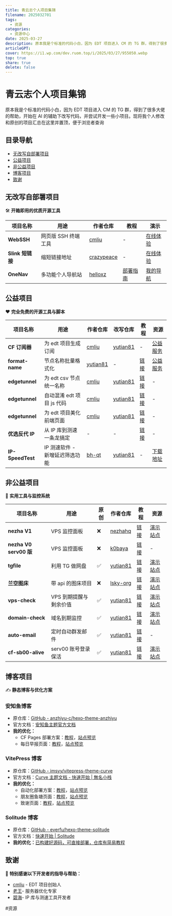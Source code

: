 ```yaml
---  
title: 青云志个人项目集锦  
filename: 2025032701  
tags:  
  - 资源  
categories:  
  - 资源中心  
date: 2025-03-27  
description: 原本我是个标准的代码小白，因为 EDT 项目进入 CM 的 TG 群，得到了很多大佬的帮助，开始在 AI 的辅助下改写代码，并尝试开发一些小项目。现将我个人修改和原创的一些小项目汇总在这里并置顶，便于浏览者查询  
articleGPT:   
cover: https://i1.wp.com/dev.ruom.top/i/2025/03/27/955050.webp  
top: true  
share: true  
delete: false  
---  
```

  
# 青云志个人项目集锦  
  
原本我是个标准的代码小白，因为 EDT 项目进入 CM 的 TG 群，得到了很多大佬的帮助，开始在 AI 的辅助下改写代码，并尝试开发一些小项目。现将我个人修改和原创的项目汇总在这里并置顶，便于浏览者查询  
  
## 目录导航  
  
- [无改写自部署项目](2025032701.md##%E6%97%A0%E6%94%B9%E5%86%99%E8%87%AA%E9%83%A8%E7%BD%B2%E9%A1%B9%E7%9B%AE)  
- [公益项目](2025032701.md##%E5%85%AC%E7%9B%8A%E9%A1%B9%E7%9B%AE)  
- [非公益项目](2025032701.md##%E9%9D%9E%E5%85%AC%E7%9B%8A%E9%A1%B9%E7%9B%AE)  
- [博客项目](2025032701.md##%E5%8D%9A%E5%AE%A2%E9%A1%B9%E7%9B%AE)  
- [致谢](2025032701.md##%E8%87%B4%E8%B0%A2)  
  
## 无改写自部署项目  
  
🛠️ **开箱即用的优质开源工具**  
  
| 项目名称          | 用途           | 作者仓库                                                            | 教程                                                           | 演示                                           |  
| ------------- | ------------ | --------------------------------------------------------------- | ------------------------------------------------------------ | -------------------------------------------- |  
| **WebSSH**    | 网页版 SSH 终端工具 | [cmliu](https://github.com/cmliu/webssh)                        | -                                                            | [在线体验](https://ssh.yuzong.nyc.mn/)           |  
| **Slink 短链接** | 缩短链接地址       | [crazypeace](https://github.com/crazypeace/Url-Shorten-Worker/) | -                                                            | [在线体验](https://slink.yuzong.nyc.mn/duanlian) |  
| **OneNav**    | 多功能个人导航站     | [helloxz](https://github.com/helloxz/onenav)                    | [部署指南](https://blog.811520.xyz/post/2025/01/serv00-navsite/) | [我的导航](https://s8nav.yuchen.ggff.net/)       |  
  
## 公益项目  
  
❤️ **完全免费的开源工具与脚本**  
  
| 项目名称             | 用途                 | 作者仓库                                                                           | 改写仓库                                                      | 教程                                                            | 资源                                                        |  
| ---------------- | ------------------ | ------------------------------------------------------------------------------ | --------------------------------------------------------- | ------------------------------------------------------------- | --------------------------------------------------------- |  
| **CF 订阅器**       | 为 edt 项目生成订阅       | [cmliu](https://github.com/cmliu/WorkerVless2sub)                              | [yutian81](https://github.com/yutian81/CFVless2sub-cmliu) | -                                                             | [公益服务](https://dy.yomoh.ggff.net/)                        |  
| **format-name**  | 节点名称批量格式化          | [yutian81](https://github.com/yutian81/edgetunnel-cmliu/tree/main/format-name) | -                                                         | [链接](https://blog.811520.xyz/post/2025/02/format-node-name/)  | [公益服务](https://rename.yomoh.ggff.net/)                    |  
| **edgetunnel**   | 为 edt csv 节点统一名称   | [cmliu](https://github.com/cmliu/edgetunnel)                                   | [yutian81](https://github.com/yutian81/edgetunnel-cmliu)  | [链接](https://blog.811520.xyz/post/2024/12/cmedt-name/)        | -                                                         |  
| **edgetunnel**   | 自动混淆 edt 项目 js 代码  | [cmliu](https://github.com/cmliu/edgetunnel)                                   | [yutian81](https://github.com/yutian81/edgetunnel-cmliu)  | [链接](https://blog.811520.xyz/post/2024/12/cmedt-hunxiao/)     | -                                                         |  
| **edgetunnel**   | 为 edt 项目美化前端页面     | [cmliu](https://github.com/cmliu/edgetunnel)                                   | [yutian81](https://github.com/yutian81/edgetunnel-cmliu)  | [链接](https://blog.811520.xyz/post/2025/02/cfedt-meihua/)      | -                                                         |  
| **优选反代 IP**      | 从 IP 库到测速一条龙搞定     | -                                                                              | -                                                         | [链接](https://blog.811520.xyz/post/2025/03/proxyip-speedtest/) | -                                                         |  
| **IP-SpeedTest** | IP 测速软件 - 新增延迟筛选功能 | [bh-qt](https://github.com/bh-qt/Cloudflare-IP-SpeedTest)                      | [yutian81](https://github.com/yutian81/IP-SpeedTest)      | -                                                             | [下载地址](https://github.com/yutian81/IP-SpeedTest/releases) |  
  
## 非公益项目  
  
💼 **实用工具与监控系统**  
  
| 项目名称                  | 用途            | 原创  | 作者仓库                                                                      | 教程                                                           | 资源                                                     |  
| --------------------- | ------------- | --- | ------------------------------------------------------------------------- | ------------------------------------------------------------ | ------------------------------------------------------ |  
| **nezha V1**          | VPS 监控面板      | ❌   | [nezhahq](https://github.com/nezhahq/nezha)                               | [链接](https://blog.811520.xyz/post/2025/03/nezha-v1-notes/)   | [演示站点](https://nezha.yuzong.nyc.mn/)                   |  
| **nezha V0 serv00 版** | VPS 监控面板      | ❌   | [k0baya](https://github.com/k0baya/nezha4serv00)                          | [链接](https://blog.811520.xyz/post/2024/07/serv00-ct8-nezha/) | -                                                      |  
| **tgfile**            | 利用 TG 做网盘     | ✅   | [yutian81](https://github.com/yutian81/CF-tgfile)                         | [链接](https://blog.811520.xyz/post/2025/02/cf-tgfile/)        | [演示站点](https://tgfile.yuzong.nyc.mn/)                  |  
| **兰空图床**              | 带 api 的图床项目   | ❌   | [lsky-org](https://github.com/lsky-org/lsky-pro)                          | [链接](https://blog.811520.xyz/post/2024/10/lskypro-nf/)       | [演示站点](https://img.yuzong.nyc.mn/)                     |  
| **vps-check**         | VPS 到期提醒与剩余价值 | ✅   | [yutian81](https://github.com/yutian81/vps-check)                         | [链接](https://blog.811520.xyz/post/2025/02/vps-check-tg/)     | [演示站点](https://vps.yuzong.nyc.mn/)                     |  
| **domain-check**      | 域名到期监控        | ✅   | [yutian81](https://github.com/yutian81/domain-check)                      | [链接](https://blog.811520.xyz/post/2024/09/domains-check/)    | [演示站点](https://domain.yuzong.nyc.mn/)                  |  
| **auto-email**        | 定时自动群发邮件      | ✅   | [yutian81](https://github.com/yutian81/auto-email)                        | [链接](https://blog.811520.xyz/post/2025/01/cf-email/)         | -                                                      |  
| **cf-sb00-alive**     | serv00 账号登录保活 | ✅   | [yutian81](https://github.com/yutian81/Keepalive/tree/main/cf-sb00-alive) | [链接](https://blog.811520.xyz/post/2025/01/serv-account/)     | [演示站点](https://serv-accounts.yutian88881.workers.dev/) |  
  
## 博客项目  
  
✍️ **静态博客与优化方案**  
  
### 安知鱼博客  
  
- 原仓库：[GitHub - anzhiyu-c/hexo-theme-anzhiyu](https://github.com/anzhiyu-c/hexo-theme-anzhiyu)  
- 官方文档：[安知鱼主题官方文档](https://docs.anheyu.com/)  
- **我的优化：**  
	- CF Pages 部署方案：[教程](https://blog.811520.xyz/post/2024/10/anzhiyu-hexo-cf/)，[站点预览](https://blog.811520.xyz/)  
	- 每日早报页面：[教程](https://blog.811520.xyz/post/2024/11/anzhiyu-news-60s/)，[站点预览](https://blog.811520.xyz/news/)  
  
### VitePress 博客  
  
- 原仓库：[GitHub - imsyy/vitepress-theme-curve](https://github.com/imsyy/vitepress-theme-curve)  
- 官方文档：[Curve 主题文档 - 快速开始 | 無名小栈](https://blog.imsyy.top/posts/2024/0320)  
- **我的优化：**  
	- 自动化部署方案：[教程](https://blog.24811213.xyz/posts/2024-11/110301)，[站点预览](https://blog.24811213.xyz/)  
	- 朋友圈鱼塘页面：[教程](https://blog.24811213.xyz/posts/2024-11/110801)，[站点预览](https://blog.24811213.xyz/pages/friends)  
	- 致谢页面：[教程](https://blog.24811213.xyz/posts/2024-11/110601)，[站点预览](https://blog.24811213.xyz/pages/thanks)  
  
### Solitude 博客  
  
- 原仓库：[GitHub - everfu/hexo-theme-solitude](https://github.com/everfu/hexo-theme-solitude)  
- 官方文档：[快速开始 | Solitude](https://solitude.js.org/posts/301e.html)  
- **我的优化：**[已构建好源码，可直接部署，仓库有简易教程](https://github.com/yutianqq/blog-solitude)  
  
## 致谢  
  
🙏 **特别感谢以下开发者的指导与帮助：**  
  
- [cmliu](https://github.com/cmliu) - EDT 项目创始人  
- [老王](https://github.com/eooce)- 服务器优化专家  
- [碧海](https://github.com/bh-qt)- IP 库与测速工具开发者  
  
#资源  
